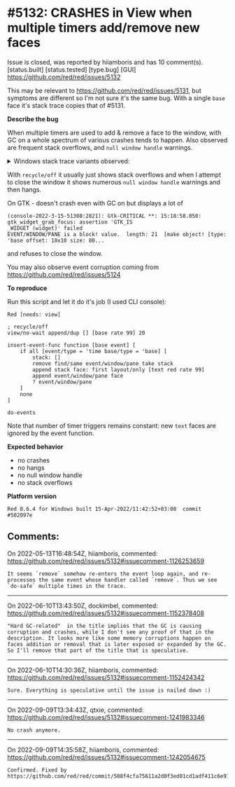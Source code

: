 
#5132: CRASHES in View when multiple timers add/remove new faces
================================================================================
Issue is closed, was reported by hiiamboris and has 10 comment(s).
[status.built] [status.tested] [type.bug] [GUI]
<https://github.com/red/red/issues/5132>

This may be relevant to https://github.com/red/red/issues/5131, but symptoms are different so I'm not sure it's the same bug. With a single `base` face it's stack trace copies that of #5131.

**Describe the bug**

When multiple timers are used to add & remove a face to the window, with GC on a whole spectrum of various crashes tends to happen. Also observed are frequent stack overflows, and `null window handle` warnings.

<details>
<summary>Windows stack trace variants observed:</summary>

```
on-face-deep-change* do-safe error? on-face-deep-change* do-s
r? on-face-deep-change* do-safe error? on-face-deep-change* d
eep-change* do-safe error? on-face-deep-change* do-safe error
EVENT/WINDOW/PANE is a block! value.  length: 103  [...]

root: 4813/7510, runs: 45, mem: 9695908root: 4813/7510, runs:
028root: 4813/7510, runs: 45, mem: 9696028root: 4813/7510, ru
696028 => 4078804, mark: 2.0ms, sweep: 5.0ms
none

*** Runtime Error 98: assertion failed
*** in file: /D/devel/red/red-src/red/runtime/natives.reds
*** at line: 3349
***
***   stack: red/natives/foreach-next
***   stack: ctx||447~awake 011CAD88h
***   stack: gui/make-event 01028020h 0 33
***   stack: gui/TimerProc 000A1B5Eh 275 00000001h 1889274593
```
---
```
EVENT/WINDOW/PANE is a block! value.  length: 94  [...]

EVENT/WINDOW/PANE is a block! value.  length: 95  [...]


*** Runtime Error 101: no value matched in SWITCH
*** in file: /D/devel/red/red-src/red/runtime/datatypes/string.reds
*** at line: 1113
***
***   stack: red/string/alter 00000065h 00440317h 0 1 false 0
***   stack: red/string/alter 051D5A24h 052C06F8h -1 0 true 0
***   stack: red/string/concatenate 051D5A24h 052C06F8h -1 0 true false
***   stack: red/string/form 052C06F8h 051D5A24h 00000000h -6
***   stack: red/word/form 0561A768h 051D5A24h 00000000h -6
***   stack: red/word/mold 0561A768h 051D5A24h false false true 00000000h -6 0
***   stack: red/actions/mold 0561A768h 051D5A24h false false true 00000000h -6 0
***   stack: red/path/mold 09464DF0h 051D5A24h false false true 00000000h -6 0
***   stack: red/actions/mold 09464DF0h 051D5A24h false false true 00000000h 0 0
***   stack: red/error/reduce 051D5A14h 051D59F4h
***   stack: red/error/form 051D59F4h 051D5A04h 051D59E4h 2147483629
***   stack: red/actions/form 051D59F4h 051D5A04h 051D59E4h 2147483647
***   stack: red/actions/form* -1
***   stack: red/natives/do-print true true
***   stack: red/natives/print* true
***   stack: do-safe
***   stack: ctx||447~awake 052AAD88h
***   stack: gui/make-event 01035450h 0 33
***   stack: gui/TimerProc 00071B40h 275 00000001h 1889248843
```
---
```
*** Internal Error: stack overflow
*** Where: layout
*** Near : [base red rate 99] append event/window/pane
*** Stack: do-events do-safe error? on-face-deep-chang
-change* do-safe error? on-face-deep-change* do-safe e
safe error? on-face-deep-change* do-safe error? on-fac
on-face-deep-change* do-safe error? on-face-deep-chang
-change* do-safe error? on-face-deep-change* do-safe e
safe error? on-face-deep-change* do-safe error? on-fac
on-face-deep-change* do-safe error? on-face-deep-chang
-change* do-safe error? on-face-deep-change* do-safe e
safe error? on-face-deep-change* do-safe error? on-fac
on-face-deep-change* do-safe error? on-face-deep-chang
r? on-face-deep-change* do-safe error? on-face-deep-ch
eep-change* do-safe error? on-face-deep-change* do-saf
ge* do-safe first layout
*** Script Error: invalid id field in spec block
*** Where: body
*** Near : none
*** Stack:
```
---
```
EVENT/WINDOW/PANE is a block! value.  length: 13  [make object! [type: 'base off

EVENT/WINDOW/PANE is a block! value.  length: 14  [make object! [type: 'base off

root: 4813/7510, runs: 9, mem: 3230720 => 2560168, mark: 2.0ms, sweep: 0.0ms
EVENT/WINDOW/PANE is a block! value.  length: 15  [make object! [type: 'base off


*** Runtime Error 1: access violation
*** in file: /D/devel/red/red-src/red/modules/view/backends/windows/gui.reds
*** at line: 141
***
***   stack: gui/get-face-values 00021B0Ah
***   stack: gui/BaseWndProc 00021B0Ah 15 0 0
```
---
```
safe error? on-face-deep-change* do-safe error? on-face-deep-change* do-safe error? on-face-deep-change* do-safe er
on-face-deep-change* do-safe error? on-face-deep-change* do-safe error? on-face-deep-change* do-safe error? on-face
-change* do-safe error? on-face-deep-change* do-safe error? on-face-deep-change* do-safe error? on-face-deep-change
safe error? on-face-deep-change* do-safe error? on-face-deep-change* do-safe error? on-face-deep-change* do-safe er
ayout
EVENT/WINDOW/PANE is a block! value.  length: 106  [make object! [type: 'base offset: 10x10 size: 80x80 text: none


*** Runtime Error 1: access violation
*** in file: /D/devel/red/red-src/red/runtime/hashtable.reds
*** at line: 1812
***
***   stack: red/_hashtable/get-ctx-symbol 00000000h 109 true 00000000h 00000000h
***   stack: red/_context/find-word 093EA1C8h 109 true
***   stack: red/object/eval-path 0524B6D4h 0567A778h 00000000h 0567A110h false false true
***   stack: red/actions/eval-path 0524B6D4h 0567A778h 00000000h 0567A110h false false true
***   stack: red/interpreter/eval-path 0567A778h 0567A120h 0567A1B0h 0567A048h false false true false
***   stack: red/interpreter/eval-expression 0567A120h 0567A1B0h 0567A048h false true false
***   stack: red/interpreter/eval-arguments 0524B6C4h 0567A110h 0567A1B0h 0567A048h 00000000h 00000000h 0531FEE8h
***   stack: red/interpreter/eval-code 0531FEE8h 0567A110h 0567A1B0h 0567A048h false 00000000h 00000000h 0531FEE8h
***   stack: red/interpreter/eval-expression 0567A110h 0567A1B0h 0567A048h false false false
***   stack: red/interpreter/eval 0567A048h true
***   stack: red/interpreter/eval-function 0524B674h 0567A048h 05602640h
***   stack: red/_function/call 0524B674h 0498ACF0h 05602640h 0
***   stack: red/interpreter/eval-code 0524B574h 05602670h 05602670h 0524B664h false 00000000h 00000000h 0524B574h
***   stack: red/interpreter/eval-expression 05602650h 05602670h 0524B664h false false false
***   stack: red/interpreter/eval 0524B664h true
***   stack: red/natives/do* false -1 -1 -1 -1
***   stack: red/interpreter/eval-arguments 0524B654h 05608668h 05608678h 0524B614h 00000000h 00000000h 05320CA8h
***   stack: red/interpreter/eval-code 05320CA8h 05608658h 05608678h 0524B614h true 00000000h 00000000h 05320CA8h
***   stack: red/interpreter/eval-expression 05608658h 05608678h 0524B614h false true false
***   stack: red/interpreter/eval-arguments 0524B634h 05608648h 05608678h 0524B614h 05608628h 05608690h 0531FF08h
***   stack: red/interpreter/eval-code 0531FF08h 05608638h 05608678h 0524B614h true 05608628h 05608690h 0531FF08h
***   stack: red/interpreter/eval-path 05608628h 05608638h 05608678h 0524B614h false false false false
***   stack: red/interpreter/eval-expression 05608638h 05608678h 0524B614h false false false
***   stack: red/interpreter/eval 0524B614h true
***   stack: red/natives/catch* true 1
***   stack: do-safe
***   stack: ctx||447~awake 0498AD88h
***   stack: gui/make-event 01013920h 0 34
***   stack: gui/BaseWndProc 00031EE6h 15 0 0
```
---
```
root: 4813/7510, runs: 20, mem: 3239232 => 2918268, mark: 3.0ms, sweep: 0.0ms
EVENT/WINDOW/PANE is a block! value.  length: 34  [make object! [type: 'base offset: 10x10 size: 80x80 text: none

root: 4813/7510, runs: 21, mem: 3201528 => 2951128, mark: 2.3ms, sweep: 0.7ms
EVENT/WINDOW/PANE is a block! value.  length: 35  [make object! [type: 'base offset: 10x10 size: 80x80 text: none

root: 4813/7510, runs: 22, mem: 3239552root: 4813/7510, runs: 22, mem: 3239596
*** Runtime Error 1: access violation
*** in file: /D/devel/red/red-src/red/runtime/datatypes/word.reds
*** at line: 152
***
***   stack: red/word/get-in 011CDBA8h 2
***   stack: red/error/make 00000000h 0532BF04h 34
***   stack: red/error/create 054884A8h 0548DEE0h 00000000h 00000000h 00000000h
***   stack: red/fire 0 0104FBE4h
***   stack: red/stack/push*
***   stack: red/none/push
***   stack: gui/make-event 0104FCB0h 0 12
***   stack: gui/process 0104FCB0h
***   stack: gui/do-events false
***   stack: ctx||455~do-event-loop false
***   stack: do-events
***   stack: red/_function/call 0531C644h 011D3884h 055B25A8h 0
***   stack: red/interpreter/eval-code 05404918h 055B25B8h 055B25B8h 0531C624h false 00000000h 00000000h 05404918h
***   stack: red/interpreter/eval-expression 055B25B8h 055B25B8h 0531C624h false false false
***   stack: red/interpreter/eval 0531C624h true
***   stack: red/natives/catch* true 1
***   stack: ctx||559~try-do 011F1A60h
***   stack: ctx||559~launch 011F1A60h
***   stack: ctx||578~launch 011F1474h
```
---
```
(many MB GC dump)
mem: 5407044root: 4813/7510, runs: 2, mem: 5407
m: 5407044root: 4813/7510, runs: 2, mem: 540704
 5407044root: 4813/7510, runs: 2, mem: 5407044r
407044root: 4813/7510, runs: 2, mem: 5407044roo
7044root: 4813/7510, runs: 2, mem: 5407044root:
44root: 4813/7510, runs: 2, mem: 5407044root: 4
root: 4813/7510, runs: 2, mem: 5407044root: 481
ot: 4813/7510, runs: 2, mem: 5407044root: 4813/
: 4813/7510, runs: 2, mem: 5407044root: 4813/75
4813/7510, runs: 2, mem: 5407044root: 4813/7510

*** Runtime Error 95: no CATCH for THROW
*** in file: common.reds
*** at line: 282
***
***   stack: ***-uncaught-exception
***   stack: ***-uncaught-exception
***   stack: ***-uncaught-exception
```
---
```
510, runs: 2, mem: 7560856root: 4813/7510, runs: 2, mem: 7560856root: 4813/7510, runs: 2, mem: 7560856root: 4813/75
0, runs: 2, mem: 7560856root: 4813/7510, runs: 2, mem: 7560856root: 4813/7510, runs: 2, mem: 7560856root: 4813/7510
 runs: 2, mem: 7560856root: 4813/7510, runs: 2, mem: 7560856root: 4813/7510, runs: 2, mem: 7560856root: 4813/7510,
uns: 2, mem: 7560856root: 4813/7510, runs: 2, mem: 7560856root: 4813/7510, runs: 2, mem: 7560856root: 4813/7510, ru
s: 2, mem: 7560856root: 4813/7510, runs: 2, mem: 7560856root: 4813/7510, runs: 2, mem: 7560856root: 4813/7510, runs
 2, mem: 7560856root: 4813/7510, runs: 2, mem: 7560856root: 4813/7510, runs: 2, mem: 7560856root: 4813/7510, runs:
, mem: 7560856root: 4813/7510, runs: 2, mem: 7560856root: 4813/7510, runs: 2, mem: 7560856root: 4813/7510, runs: 2,
mem: 7560856root: 4813/7510, runs: 2, mem: 7560856root: 4813/7510, runs: 2, mem: 7560856root: 4813/7510, runs: 2, m
m: 7560856root: 4813/7510, runs: 2, mem: 7560856root: 4813/7510, runs: 2, mem: 7560856root: 4813/7510, runs: 2, mem
 7560856root: 4813/7510, runs: 2, mem: 7560856root: 4813/7510, runs: 2, mem: 7560856root: 4813/7510, runs: 2, mem:
560856root: 4813/7510, runs: 2, mem: 7560856root: 4813/7510, runs: 2, mem: 7560856
*** Runtime Error 1: access violation
*** in file: /D/devel/red/red-src/red/runtime/collector.reds
*** at line: 88
***
***   stack: red/collector/keep 011FB455h
***   stack: red/collector/mark-context 011FB455h
***   stack: red/collector/mark-values 04A143B4h 04A1BF14h
***   stack: red/collector/do-mark-sweep
***   stack: red/collector/do-cycle
***   stack: red/alloc-series-buffer 2 16 0
***   stack: red/alloc-series 2 16 0
***   stack: red/alloc-cells 2
***   stack: red/block/make-at 04A1BF04h 2
***   stack: red/block/push-only* 2
***   stack: red/error/create 0548A348h 0548FD80h 00000000h 00000000h 00000000h
***   stack: red/fire 0 0104FB8Ch
***   stack: red/stack/push*
***   stack: red/_function/init-locals 3
***   stack: ctx||447~awake 011DAD88h
***   stack: gui/make-event 0104FCB0h 0 14
***   stack: gui/process 0104FCB0h
***   stack: gui/do-events false
***   stack: ctx||455~do-event-loop false
***   stack: do-events
***   stack: red/_function/call 04A0C644h 011E3884h 05674480h 0
***   stack: red/interpreter/eval-code 053C4918h 05674490h 05674490h 04A0C624h false 00000000h 00000000h 053C4918h
***   stack: red/interpreter/eval-expression 05674490h 05674490h 04A0C624h false false false
***   stack: red/interpreter/eval 04A0C624h true
***   stack: red/natives/catch* true 1
***   stack: ctx||559~try-do 01201A60h
***   stack: ctx||559~launch 01201A60h
***   stack: ctx||578~launch 01201474h
```
---
```
uns: 46, mem: 7463068root: 4813/7510, runs: 46, mem: 7463068root: 4813/7510, ru
, runs: 46, mem: 7463068root: 4813/7510, runs: 46, mem: 7463068root: 4813/7510,
510, runs: 46, mem: 7463068root: 4813/7510, runs: 46, mem: 7463068root: 4813/75
3/7510, runs: 46, mem: 7463068root: 4813/7510, runs: 46, mem: 7463068root: 4813
4813/7510, runs: 46, mem: 7463068root: 4813/7510, runs: 46, mem: 7463068root: 4
t: 4813/7510, runs: 46, mem: 7463068root: 4813/7510, runs: 46, mem: 7463068root
*** Runtime Error 1: access violation
*** in file: /D/devel/red/red-src/red/runtime/collector.reds
*** at line: 88
***
***   stack: red/collector/keep 09313138h
***   stack: red/collector/mark-values 049C4A54h 049CBF14h
***   stack: red/collector/do-mark-sweep
***   stack: red/collector/do-cycle
***   stack: red/alloc-series-buffer 2 16 0
***   stack: red/alloc-series 2 16 0
***   stack: red/alloc-cells 2
***   stack: red/block/make-at 049CBF04h 2
***   stack: red/block/push-only* 2
***   stack: red/error/create 053E64B0h 053EBEE8h 00000000h 00000000h 00000000h
***   stack: red/fire 0 0104F8ECh
***   stack: red/stack/push*
***   stack: red/_function/init-locals 3
***   stack: ctx||447~awake 04A9AD88h
***   stack: gui/make-event 0054819Ch 0 18
***   stack: gui/WndProc 00091B36h 6 0 0
```

</details>

With `recycle/off` it usually just shows stack overflows and when I attempt to close the window it shows numerous `null window handle` warnings and then hangs.

On GTK - doesn't crash even with GC on but displays a lot of
```
(console-2022-3-15-51308:2821): Gtk-CRITICAL **: 15:18:58.050: gtk_widget_grab_focus: assertion 'GTK_IS
_WIDGET (widget)' failed
EVENT/WINDOW/PANE is a block! value.  length: 21  [make object! [type: 'base offset: 10x10 size: 80...
```
and refuses to close the window.

You may also observe event corruption coming from https://github.com/red/red/issues/5124

**To reproduce**

Run this script and let it do it's job (I used CLI console):
```
Red [needs: view]

; recycle/off
view/no-wait append/dup [] [base rate 99] 20

insert-event-func function [base event] [
	if all [event/type = 'time base/type = 'base] [
		stack: []
		remove find/same event/window/pane take stack
		append stack face: first layout/only [text red rate 99]
		append event/window/pane face
		? event/window/pane
	]
	none
]

do-events
```
Note that number of timer triggers remains constant: new `text` faces are ignored by the event function.

**Expected behavior**

- no crashes
- no hangs
- no null window handle
- no stack overflows

**Platform version**
```
Red 0.6.4 for Windows built 15-Apr-2022/11:42:52+03:00  commit #502097e
```



Comments:
--------------------------------------------------------------------------------

On 2022-05-13T16:48:54Z, hiiamboris, commented:
<https://github.com/red/red/issues/5132#issuecomment-1126253659>

    It seems `remove` somehow re-enters the event loop again, and re-processes the same event whose handler called `remove`. Thus we see `do-safe` multiple times in the trace.

--------------------------------------------------------------------------------

On 2022-06-10T13:43:50Z, dockimbel, commented:
<https://github.com/red/red/issues/5132#issuecomment-1152378408>

    "Hard GC-related"  in the title implies that the GC is causing corruption and crashes, while I don't see any proof of that in the description. It looks more like some memory corruptions happen on faces addition or removal that is later exposed or expanded by the GC. So I'll remove that part of the title that is speculative.

--------------------------------------------------------------------------------

On 2022-06-10T14:30:36Z, hiiamboris, commented:
<https://github.com/red/red/issues/5132#issuecomment-1152424342>

    Sure. Everything is speculative until the issue is nailed down :)

--------------------------------------------------------------------------------

On 2022-09-09T13:34:43Z, qtxie, commented:
<https://github.com/red/red/issues/5132#issuecomment-1241983346>

    No crash anymore.

--------------------------------------------------------------------------------

On 2022-09-09T14:35:58Z, hiiamboris, commented:
<https://github.com/red/red/issues/5132#issuecomment-1242054675>

    Confirmed. Fixed by https://github.com/red/red/commit/508f4cfa75611a2d0f3ed01cd1adf411c6e91119

